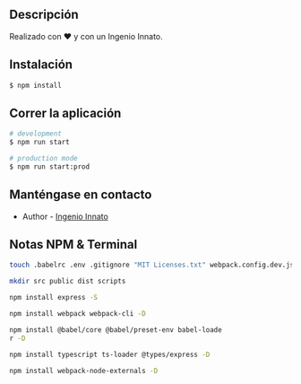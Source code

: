 ## Descripción

Realizado con ♥ y con un Ingenio Innato.

## Instalación

```bash
$ npm install
```

## Correr la aplicación

```bash
# development
$ npm run start

# production mode
$ npm run start:prod
```

## Manténgase en contacto

- Author - [Ingenio Innato](mailto:ingenioinnato@gmail.com)

## Notas NPM & Terminal
```bash
touch .babelrc .env .gitignore "MIT Licenses.txt" webpack.config.dev.js webpack.config.js README.md

mkdir src public dist scripts

npm install express -S

npm install webpack webpack-cli -D

npm install @babel/core @babel/preset-env babel-loade
r -D

npm install typescript ts-loader @types/express -D

npm install webpack-node-externals -D

```
